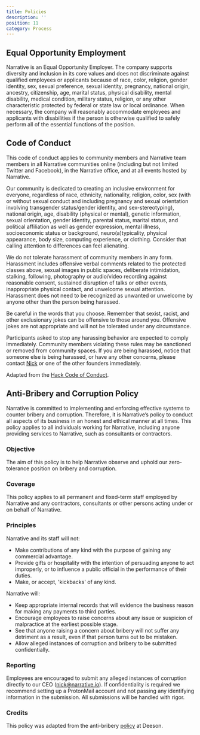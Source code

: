 ```yaml
---
title: Policies
description: ''
position: 11
category: Process
---
```


## Equal Opportunity Employment

Narrative is an Equal Opportunity Employer. The company supports diversity and inclusion in its core values and does not
discriminate against qualified employees or applicants because of race, color, religion, gender identity, sex, sexual
preference, sexual identity, pregnancy, national origin, ancestry, citizenship, age, marital status, physical
disability, mental disability, medical condition, military status, religion, or any other characteristic protected by
federal or state law or local ordinance. When necessary, the company will reasonably accommodate employees and
applicants with disabilities if the person is otherwise qualified to safely perform all of the essential functions of
the position.

## Code of Conduct

This code of conduct applies to community members and Narrative team members in all Narrative communities online
(including but not limited Twitter and Facebook), in the Narrative office, and at all events hosted by Narrative.

Our community is dedicated to creating an inclusive environment for everyone, regardless of race, ethnicity,
nationality, religion, color, sex (with or without sexual conduct and including pregnancy and sexual orientation
involving transgender status/gender identity, and sex-stereotyping), national origin, age, disability (physical or
mental), genetic information, sexual orientation, gender identity, parental status, marital status, and political
affiliation as well as gender expression, mental illness, socioeconomic status or background, neuro(a)typicality,
physical appearance, body size, computing experience, or clothing. Consider that calling attention to differences can
feel alienating.

We do not tolerate harassment of community members in any form. Harassment includes offensive verbal comments related to
the protected classes above, sexual images in public spaces, deliberate intimidation, stalking, following, photography
or audio/video recording against reasonable consent, sustained disruption of talks or other events, inappropriate
physical contact, and unwelcome sexual attention. Harassment does not need to be recognized as unwanted or unwelcome by
anyone other than the person being harassed.

Be careful in the words that you choose. Remember that sexist, racist, and other exclusionary jokes can be offensive to
those around you. Offensive jokes are not appropriate and will not be tolerated under any circumstance.

Participants asked to stop any harassing behavior are expected to comply immediately. Community members violating these
rules may be sanctioned or removed from community spaces. If you are being harassed, notice that someone else is being
harassed, or have any other concerns, please contact [Nick](mailto:nick@narrative.io) or one of the other founders
immediately.

Adapted from the [Hack Code of Conduct](http://hackcodeofconduct.org/).

## Anti-Bribery and Corruption Policy

Narrative is committed to implementing and enforcing effective systems to counter bribery and corruption. Therefore, it
is Narrative’s policy to conduct all aspects of its business in an honest and ethical manner at all times. This policy
applies to all individuals working for Narrative, including anyone providing services to Narrative, such as consultants
or contractors.

### Objective

The aim of this policy is to help Narrative observe and uphold our zero-tolerance position on bribery and corruption.

### Coverage

This policy applies to all permanent and fixed-term staff employed by Narrative and any contractors, consultants or
other persons acting under or on behalf of Narrative.

### Principles

Narrative and its staff will not:

* Make contributions of any kind with the purpose of gaining any commercial advantage.
* Provide gifts or hospitality with the intention of persuading anyone to act improperly, or to influence a public
  official in the performance of their duties.
* Make, or accept, 'kickbacks' of any kind.

Narrative will:

* Keep appropriate internal records that will evidence the business reason for making any payments to third parties.
* Encourage employees to raise concerns about any issue or suspicion of malpractice at the earliest possible stage.
* See that anyone raising a concern about bribery will not suffer any detriment as a result, even if that person turns
  out to be mistaken.
* Allow alleged instances of corruption and bribery to be submitted confidentially.

### Reporting

Employees are encouraged to submit any alleged instances of corruption directly to our CEO (nick@narrative.io).  If
confidentiality is required we recommend setting up a ProtonMail account and not passing any identifying information in
the submission.  All submissions will be handled with rigor.

### Credits

This policy was adapted from the anti-bribery
[policy](https://github.com/teamdeeson/codex/blob/master/docs/company-policies/anti-bribery-policy.md) at Deeson.
